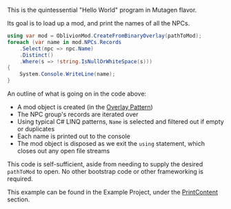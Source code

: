 This is the quintessential "Hello World" program in Mutagen flavor.

Its goal is to load up a mod, and print the names of all the NPCs.
```csharp
using var mod = OblivionMod.CreateFromBinaryOverlay(pathToMod);
foreach (var name in mod.NPCs.Records
    .Select(npc => npc.Name)
    .Distinct()
    .Where(s => !string.IsNullOrWhiteSpace(s)))
{
    System.Console.WriteLine(name);
}
```

An outline of what is going on in the code above:
- A mod object is created (in the [Overlay Pattern](Binary-Overlay))
- The NPC group's records are iterated over
- Using typical C# LINQ patterns, `Name` is selected and filtered out if empty or duplicates
- Each name is printed out to the console
- The mod object is disposed as we exit the `using` statement, which closes out any open file streams

This code is self-sufficient, aside from needing to supply the desired `pathToMod` to open.  No other bootstrap code or other frameworking is required.

This example can be found in the Example Project, under the [PrintContent](https://github.com/Mutagen-Modding/Mutagen/blob/master/Mutagen.Bethesda.Examples/Code/PrintContentCode.cs) section.